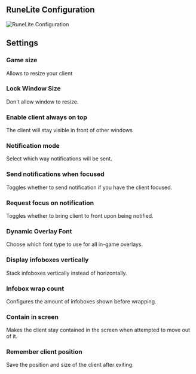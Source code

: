 ## RuneLite Configuration

![RuneLite Configuration](https://i.imgur.com/kdwpSog.png)

## Settings
### Game size

Allows to resize your client 

### Lock Window Size

Don't allow window to resize.

### Enable client always on top

The client will stay visible in front of other windows 

### Notification mode

Select which way notifications will be sent.

### Send notifications when focused

Toggles whether to send notification if you have the client focused.

### Request focus on notification

Toggles whether to bring client to front upon being notified.

### Dynamic Overlay Font

Choose which font type to use for all in-game overlays.

### Display infoboxes vertically

Stack infoboxes vertically instead of horizontally.

### Infobox wrap count

Configures the amount of infoboxes shown before wrapping.

### Contain in screen

Makes the client stay contained in the screen when attempted to move out of it.

### Remember client position

Save the position and size of the client after exiting.






